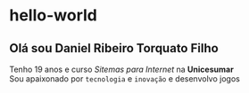 # hello-world
## Olá sou Daniel Ribeiro Torquato Filho

Tenho 19 anos e curso _Sitemas para Internet_ na **Unicesumar**
<br>
Sou apaixonado por `tecnologia` e `inovação` e desenvolvo jogos
